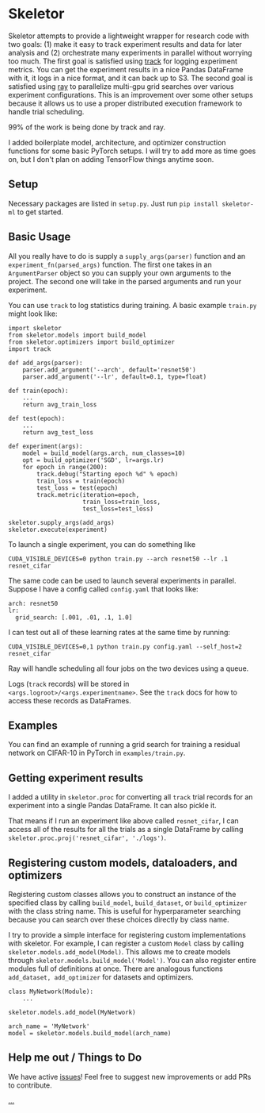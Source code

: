 # Skeletor

Skeletor attempts to provide a lightweight wrapper for research code with two goals: (1) make it easy to track experiment results and data for later analysis and (2) orchestrate many experiments in parallel without worrying too much. The first goal is satisfied using [track](https://github.com/richardliaw/track) for logging experiment metrics. You can get the experiment results in a nice Pandas DataFrame with it, it logs in a nice format, and it can back up to S3. The second goal is satisfied using [ray](https://github.com/ray-project/ray) to parallelize multi-gpu grid searches over various experiment configurations. This is an improvement over some other setups because it allows us to use a proper distributed execution framework to handle trial scheduling.

99% of the work is being done by track and ray.

I added boilerplate model, architecture, and optimizer construction functions for some basic PyTorch setups. I will try to add more as time goes on, but I don't plan on adding TensorFlow things anytime soon.

## Setup

Necessary packages are listed in `setup.py`.
Just run `pip install skeletor-ml` to get started.

## Basic Usage

All you really have to do is supply a `supply_args(parser)` function and an `experiment_fn(parsed_args)` function. The first one takes in an `ArgumentParser` object so you can supply your own arguments to the project. The second one will take in the parsed arguments and run your experiment.

You can use `track` to log statistics during training. A basic example `train.py` might look like:

```
import skeletor
from skeletor.models import build_model
from skeletor.optimizers import build_optimizer
import track

def add_args(parser):
    parser.add_argument('--arch', default='resnet50')
    parser.add_argument('--lr', default=0.1, type=float)

def train(epoch):
    ...
    return avg_train_loss

def test(epoch):
    ...
    return avg_test_loss

def experiment(args):
    model = build_model(args.arch, num_classes=10)
    opt = build_optimizer('SGD', lr=args.lr)
    for epoch in range(200):
        track.debug("Starting epoch %d" % epoch)
        train_loss = train(epoch)
        test_loss = test(epoch)
        track.metric(iteration=epoch,
                     train_loss=train_loss,
                     test_loss=test_loss)

skeletor.supply_args(add_args)
skeletor.execute(experiment)
```

To launch a single experiment, you can do something like

`CUDA_VISIBLE_DEVICES=0 python train.py --arch resnet50 --lr .1 resnet_cifar`


The same code can be used to launch several experiments in parallel. Suppose I have a config called `config.yaml` that looks like:

```
arch: resnet50
lr:
  grid_search: [.001, .01, .1, 1.0]
```

I can test out all of these learning rates at the same time by running:

`CUDA_VISIBLE_DEVICES=0,1 python train.py config.yaml --self_host=2 resnet_cifar`

Ray will handle scheduling all four jobs on the two devices using a queue.

Logs (`track` records) will be stored in `<args.logroot>/<args.experimentname>`.
See the `track` docs for how to access these records as DataFrames.

## Examples

You can find an example of running a grid search for training a residual network on CIFAR-10 in PyTorch in `examples/train.py`.


## Getting experiment results

I added a utility in `skeletor.proc` for converting all `track` trial records for an experiment into a single Pandas DataFrame. It can also pickle it.

That means if I run an experiment like above called `resnet_cifar`, I can access all of the results for all the trials as a single DataFrame by calling `skeletor.proc.proj('resnet_cifar', './logs')`.

## Registering custom models, dataloaders, and optimizers

Registering custom classes allows you to construct an instance of the specified class by calling `build_model`, `build_dataset`, or `build_optimizer` with the class string name. This is useful for hyperparameter searching because you can search over these choices directly by class name.

I try to provide a simple interface for registering custom implementations with skeletor. For example, I can register a custom `Model` class by calling `skeletor.models.add_model(Model)`. This allows me to create models through `skeletor.models.build_model('Model')`. You can also register entire modules full of definitions at once. There are analogous functions `add_dataset, add_optimizer` for datasets and optimizers.

```
class MyNetwork(Module):
    ...

skeletor.models.add_model(MyNetwork)

arch_name = 'MyNetwork'
model = skeletor.models.build_model(arch_name)
```

## Help me out / Things to Do

We have active [issues](https://github.com/noahgolmant/skeletor/issues)! Feel free to suggest new improvements or add PRs to contribute.

[...](https://www.youtube.com/watch?v=g20_8-TPyTQ)
